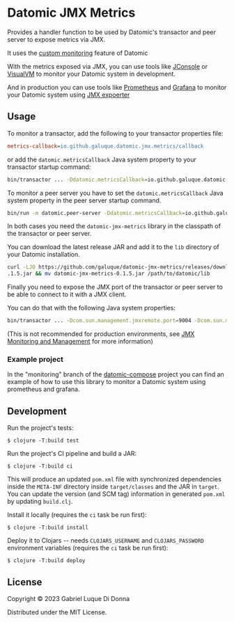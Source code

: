 # Datomic JMX Metrics

Provides a handler function to be used by Datomic's transactor and peer server to expose metrics via JMX. 

It uses the [custom monitoring](https://docs.datomic.com/pro/operation/monitoring.html#custom) feature of Datomic

With the metrics exposed via JMX, you can use tools like [JConsole](https://docs.oracle.com/javase/8/docs/technotes/guides/management/jconsole.html) or [VisualVM](https://visualvm.github.io/) to monitor your Datomic system in development.

And in production you can use tools like [Prometheus](https://prometheus.io/) and [Grafana](https://grafana.com/) to monitor your Datomic system using [JMX expoerter](https://github.com/prometheus/jmx_exporter)

## Usage

To monitor a transactor, add the following to your transactor properties file:

```ini
metrics-callback=io.github.galuque.datomic.jmx.metrics/callback
```

or add the `datomic.metricsCallback` Java system property to your transactor startup command:

```bash
bin/transactor ... -Ddatomic.metricsCallback=io.github.galuque.datomic.jmx.metrics/callback ...
```

To monitor a peer server you have to set the `datomic.metricsCallback` Java system property in the peer server startup command.

```bash
bin/run -m datomic.peer-server -Ddatomic.metricsCallback=io.github.galuque.datomic.jmx.metrics/callback ...
``` 

In both cases you need the `datomic-jmx-metrics` library in the classpath of the transactor or peer server.

You can download the latest release JAR and add it to the `lib` directory of your Datomic installation.

```bash
curl -LJO https://github.com/galuque/datomic-jmx-metrics/releases/download/v0.1.5/datomic-jmx-metrics-0
.1.5.jar && mv datomic-jmx-metrics-0.1.5.jar /path/to/datomic/lib
```

Finally you need to expose the JMX port of the transactor or peer server to be able to connect to it with a JMX client.

You can do that with the following Java system properties:

```bash
bin/transactor ... -Dcom.sun.management.jmxremote.port=9004 -Dcom.sun.management.jmxremote.authenticate=false -Dcom.sun.management.jmxremote.ssl=false ...
```

(This is not recommended for production environments, see [JMX Monitoring and Management](https://docs.oracle.com/javase/8/docs/technotes/guides/management/agent.html) for more information)

### Example project

In the "monitoring" branch of the [datomic-compose](https://github.com/galuque/datomic-compose/tree/monitoring) project you can find an example of how to use this library to monitor a Datomic system using prometheus and grafana.

## Development

Run the project's tests:

    $ clojure -T:build test

Run the project's CI pipeline and build a JAR:

    $ clojure -T:build ci

This will produce an updated `pom.xml` file with synchronized dependencies inside the `META-INF`
directory inside `target/classes` and the JAR in `target`. You can update the version (and SCM tag)
information in generated `pom.xml` by updating `build.clj`.

Install it locally (requires the `ci` task be run first):

    $ clojure -T:build install

Deploy it to Clojars -- needs `CLOJARS_USERNAME` and `CLOJARS_PASSWORD` environment
variables (requires the `ci` task be run first):

    $ clojure -T:build deploy

## License

Copyright © 2023 Gabriel Luque Di Donna

Distributed under the MIT License.
